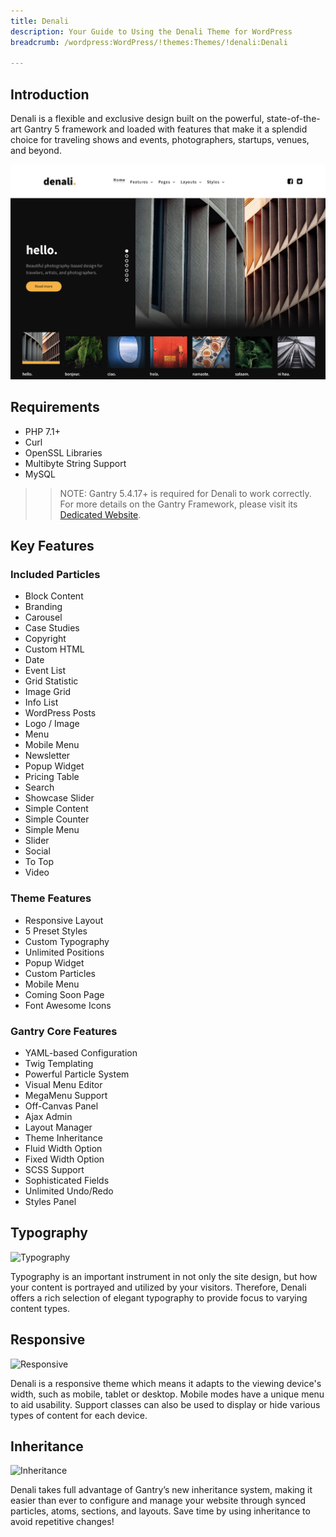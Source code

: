 ```yaml
---
title: Denali
description: Your Guide to Using the Denali Theme for WordPress
breadcrumb: /wordpress:WordPress/!themes:Themes/!denali:Denali

---
```


Introduction
-----


Denali is a flexible and exclusive design built on the powerful, state-of-the-art Gantry 5 framework and loaded with features that make it a splendid choice for traveling shows and events, photographers, startups, venues, and beyond.

![](assets/denali.jpeg)

Requirements
-----

* PHP 7.1+
* Curl
* OpenSSL Libraries
* Multibyte String Support
* MySQL

>> NOTE: Gantry 5.4.17+ is required for Denali to work correctly. For more details on the Gantry Framework, please visit its [Dedicated Website](http://gantry.org).

Key Features
-----

### Included Particles
* Block Content
* Branding
* Carousel
* Case Studies
* Copyright
* Custom HTML
* Date
* Event List
* Grid Statistic
* Image Grid
* Info List
* WordPress Posts
* Logo / Image
* Menu
* Mobile Menu
* Newsletter
* Popup Widget
* Pricing Table
* Search
* Showcase Slider
* Simple Content
* Simple Counter
* Simple Menu
* Slider
* Social
* To Top
* Video

### Theme Features
* Responsive Layout
* 5 Preset Styles
* Custom Typography
* Unlimited Positions
* Popup Widget
* Custom Particles
* Mobile Menu
* Coming Soon Page
* Font Awesome Icons 

### Gantry Core Features
* YAML-based Configuration
* Twig Templating
* Powerful Particle System
* Visual Menu Editor
* MegaMenu Support
* Off-Canvas Panel
* Ajax Admin
* Layout Manager
* Theme Inheritance
* Fluid Width Option
* Fixed Width Option
* SCSS Support
* Sophisticated Fields
* Unlimited Undo/Redo
* Styles Panel 

## Typography

![Typography](ft-2.jpg)

Typography is an important instrument in not only the site design, but how your content is portrayed and utilized by your visitors. Therefore, Denali offers a rich selection of elegant typography to provide focus to varying content types.

## Responsive

![Responsive](ft-3.jpg)


Denali is a responsive theme which means it adapts to the viewing device's width, such as mobile, tablet or desktop. Mobile modes have a unique menu to aid usability. Support classes can also be used to display or hide various types of content for each device.

## Inheritance

![Inheritance](ft-4.jpg)


Denali takes full advantage of Gantry’s new inheritance system, making it easier than ever to configure and manage your website through synced particles, atoms, sections, and layouts. Save time by using inheritance to avoid repetitive changes!
